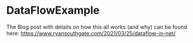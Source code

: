 # DataFlowExample

The Blog post with details on how this all works (and why) can be found here:
https://www.ryansouthgate.com/2021/03/25/dataflow-in-net/
